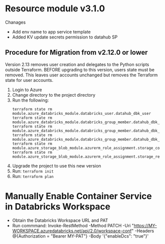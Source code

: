 # Resource module v3.1.0

Chanages

- Add env name to app service template
- Added KV update secrets permission to datahub SP

## Procedure for Migration from v2.12.0 or lower

Version 2.13 removes user creation and delegates to the Python scripts outside Terraform. BEFORE upgrading to this version, users state must be removed. This leaves user accounts unchanged but removes the Terraform state for user accounts.

1. Login to Azure
2. Change directory to the project directory
3. Run the following:
    ```
    terraform state rm module.azure_databricks_module.databricks_user.datahub_dbk_user
    terraform state rm module.azure_databricks_module.databricks_group_member.datahub_dbk_admin_member
    terraform state rm module.azure_databricks_module.databricks_group_member.datahub_dbk_lead_member
    terraform state rm module.azure_databricks_module.databricks_group_member.datahub_dbk_all_member
    terraform state rm module.azure_storage_blob_module.azurerm_role_assignment.storage_contributor_assignment
    terraform state rm module.azure_storage_blob_module.azurerm_role_assignment.storage_reader_assignment     
    ```
4. Upgrade the project to use this new version
5. Run: `terraform init`
6. Run: `terraform plan`

# Manually Enable Container Service in Databricks Workspace
- Obtain the Databricks Workspace URL and PAT
- Run commmand: Invoke-RestMethod -Method PATCH -Uri "https://MY-WORKSPACE.azuredatabricks.net/api/2.0/workspace-conf" -Headers @{Authorization = "Bearer MY-PAT"} -Body '{"enableDcs": "true"}'
